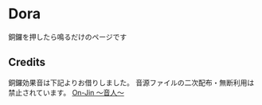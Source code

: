 Dora
===

銅鑼を押したら鳴るだけのページです


## Credits

銅鑼効果音は下記よりお借りしました。
音源ファイルの二次配布・無断利用は禁止されています。
[On-Jin ～音人～](http://www.yen-soft.com/ssse/)

